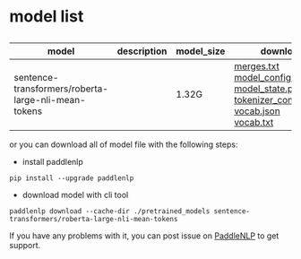 #  model list

##  

| model  | description | model_size  | download         |
| --- | --- | --- | --- |
|sentence-transformers/roberta-large-nli-mean-tokens|  | 1.32G | [merges.txt](https://bj.bcebos.com/paddlenlp/models/community/sentence-transformers/roberta-large-nli-mean-tokens/merges.txt)<br>[model_config.json](https://bj.bcebos.com/paddlenlp/models/community/sentence-transformers/roberta-large-nli-mean-tokens/model_config.json)<br>[model_state.pdparams](https://bj.bcebos.com/paddlenlp/models/community/sentence-transformers/roberta-large-nli-mean-tokens/model_state.pdparams)<br>[tokenizer_config.json](https://bj.bcebos.com/paddlenlp/models/community/sentence-transformers/roberta-large-nli-mean-tokens/tokenizer_config.json)<br>[vocab.json](https://bj.bcebos.com/paddlenlp/models/community/sentence-transformers/roberta-large-nli-mean-tokens/vocab.json)<br>[vocab.txt](https://bj.bcebos.com/paddlenlp/models/community/sentence-transformers/roberta-large-nli-mean-tokens/vocab.txt) |

or you can download all of model file with the following steps:

* install paddlenlp

```shell
pip install --upgrade paddlenlp
```

* download model with cli tool

```shell
paddlenlp download --cache-dir ./pretrained_models sentence-transformers/roberta-large-nli-mean-tokens
```

If you have any problems with it, you can post issue on [PaddleNLP](https://github.com/PaddlePaddle/PaddleNLP) to get support.
